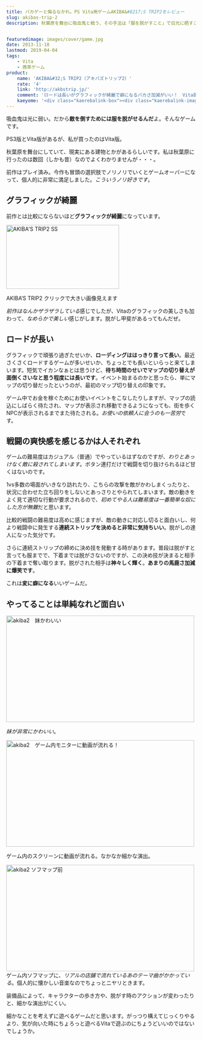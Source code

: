 ```yaml
---
title: バカゲーと侮るなかれ。PS Vita用ゲームAKIBA&#8217;S TRIP2をレビュー
slug: akibas-trip-2
description: 秋葉原を舞台に吸血鬼と戦う、その手法は「服を脱がすこと」で日光に晒すこと。そんなぶっ飛んだ設定なゲームですが、単なるバカゲーと侮ってはいけません。私は前作もプレイ済みですが、前作と比較してグラフィックがとてもきれいになっています。


featuredimage: images/cover/game.jpg
date: 2013-11-18
lastmod: 2019-04-04
tags: 
    - Vita
    - 携帯ゲーム
product:
    name: 'AKIBA&#32;S TRIP2（アキバズトリップ2）'
    rate: '4'
    link: 'http://akbstrip.jp/'
    comment: 'ロードは長いがグラフィックが綺麗で癖になるバカさ加減がいい！　Vita版とPS3版があるので注意。'
    kaeyome: '<div class="kaerebalink-box"><div class="kaerebalink-image"><a href="http://www.amazon.co.jp/exec/obidos/ASIN/B00ES5BI18/illusionspace-22/ref=nosim/" rel="nofollow" target="_blank"><img src="http://ecx.images-amazon.com/images/I/61VtGzlkWOL._SL160_.jpg" style="border: none;" /></a></div><div class="kaerebalink-info"><div class="kaerebalink-name"><a href="http://www.amazon.co.jp/exec/obidos/ASIN/B00ES5BI18/illusionspace-22/ref=nosim/" rel="nofollow" target="_blank">AKIBA&#32;S TRIP 2</a><div class="kaerebalink-powered-date">posted with <a href="http://kaereba.com" rel="nofollow" target="_blank">カエレバ</a></div></div><div class="kaerebalink-detail"> アクワイア 2013-11-07    </div><div class="kaerebalink-link1"><div class="shoplinkamazon"><a href="http://www.amazon.co.jp/gp/search?keywords=AKIBA%27S%20TRIP%202&__mk_ja_JP=%83J%83%5E%83J%83i&tag=illusionspace-22" rel="nofollow" target="_blank" title="アマゾン" >Amazonで購入</a></div><div class="shoplinkrakuten"><a href="http://hb.afl.rakuten.co.jp/hgc/0e95387f.f2aef20d.0e953880.25e412bd/?pc=http%3A%2F%2Fsearch.rakuten.co.jp%2Fsearch%2Fmall%2FAKIBA%2527S%2520TRIP%25202%2F-%2Ff.1-p.1-s.1-sf.0-st.A-v.2%3Fx%3D0%26scid%3Daf_ich_link_urltxt%26m%3Dhttp%3A%2F%2Fm.rakuten.co.jp%2F" rel="nofollow" target="_blank" title="楽天市場" >楽天市場で購入</a></div></div></div><div class="booklink-footer" style="clear: left"></div></div>'
---
```


吸血鬼は光に弱い。だから<strong>敵を倒すためには服を脱がせるんだ</strong>よ。そんなゲームです。

PS3版とVita版があるが、私が買ったのはVita版。

秋葉原を舞台にしていて、現実にある建物とかがあるらしいです。私は秋葉原に行ったのは数回（しかも昔）なのでよくわかりませんが・・・。

前作はプレイ済み。今作も冒頭の選択肢でノリノリでいくとゲームオーバーになって、個人的に非常に満足しました。<em>こういうノリ好きです</em>。


## グラフィックが綺麗


前作とは比較にならないほど<strong>グラフィックが綺麗</strong>になっています。

<div id="attachment_220" style="width: 310px" class="wp-caption alignnone"><a href="https://wantit.gcreate.jp/wp-content/uploads/2013/11/2013-11-08-135342-1.jpg"><img src="https://wantit.gcreate.jp/wp-content/uploads/2013/11/2013-11-08-135342-1-300x170.jpg" alt="AKIBA'S TRIP2 SS" width="300" height="170" class="size-medium wp-image-220" srcset="https://wantit.gcreate.jp/wp-content/uploads/2013/11/2013-11-08-135342-1-300x170.jpg 300w, https://wantit.gcreate.jp/wp-content/uploads/2013/11/2013-11-08-135342-1-500x283.jpg 500w, https://wantit.gcreate.jp/wp-content/uploads/2013/11/2013-11-08-135342-1.jpg 960w" sizes="(max-width: 300px) 100vw, 300px" /></a><p class="wp-caption-text">AKIBA&#8217;S TRIP2 クリックで大きい画像見えます
</div>
<em>前作はなんかザラザラしている</em>感じでしたが、Vitaのグラフィックの美しさも加わって、<em>なめらかで美しい</em>感じがします。脱がし甲斐があるってもんだぜ。


## ロードが長い


グラフィックで頑張り過ぎたせいか、<strong>ローディングははっきり言って長い</strong>。最近さくさくロードするゲームが多いせいか、ちょっとでも長いといらっと来てしまいます。短気でイカンなぁとは思うけど、<strong>待ち時間のせいでマップの切り替えが面倒くさいなと思う程度には長いです</strong>。イベント始まるのかと思ったら、単にマップの切り替だったというのが、最初のマップ切り替えの印象です。

ゲーム中でお金を稼ぐためにお使いイベントをこなしたりしますが、マップの読込にしばらく待たされ、マップが表示され移動できるようになっても、街を歩くNPCが表示されるまでまた待たされる。<em>お使いの依頼人に会うのも一苦労</em>です。


## 戦闘の爽快感を感じるかは人それぞれ


ゲームの難易度はカジュアル（普通）でやっているはずなのですが、<em>わりとあっけなく敵に殺されてしまいます</em>。ボタン連打だけで戦闘を切り抜けられるほど甘くはないのです。

1vs多数の場面がいきなり訪れたり、こちらの攻撃を敵がかわしまくったりと、状況に合わせた立ち回りをしないとあっさりとやられてしまいます。敵の動きをよく見て適切な行動が要求されるので、<em>初めてやる人は難易度は一番簡単な奴にした方が無難</em>だと思います。

比較的戦闘の難易度は高めに感じますが、敵の動きに対応し切ると面白いし、何より戦闘中に発生する<strong>連続ストリップを決めると非常に気持ちいい</strong>。脱がしの達人になった気分です。

さらに連続ストリップの締めに決め技を発動する時があります。普段は脱がすと言っても服までで、下着までは脱がさないのですが、この決め技が決まると相手の下着まで奪い取ります。脱がされた相手は<strong>神々しく輝く</strong>。<strong>あまりの馬鹿さ加減に爆笑です</strong>。

これは<strong>変に癖になる</strong>いいゲームだ。


## やってることは単純なれど面白い


<img src="https://wantit.gcreate.jp/wp-content/uploads/2013/11/2013-11-17-020331.jpg" alt="akiba2　妹かわいい" width="500" height="283" class="size-full wp-image-234" srcset="https://wantit.gcreate.jp/wp-content/uploads/2013/11/2013-11-17-020331.jpg 500w, https://wantit.gcreate.jp/wp-content/uploads/2013/11/2013-11-17-020331-300x169.jpg 300w" sizes="(max-width: 500px) 100vw, 500px" />

<em>妹が非常にかわいい</em>。

<img src="https://wantit.gcreate.jp/wp-content/uploads/2013/11/2013-11-12-011836.jpg" alt="akiba2　ゲーム内モニターに動画が流れる！" width="500" height="283" class="size-full wp-image-233" srcset="https://wantit.gcreate.jp/wp-content/uploads/2013/11/2013-11-12-011836.jpg 500w, https://wantit.gcreate.jp/wp-content/uploads/2013/11/2013-11-12-011836-300x169.jpg 300w" sizes="(max-width: 500px) 100vw, 500px" />

ゲーム内のスクリーンに動画が流れる。なかなか細かな演出。

<img src="https://wantit.gcreate.jp/wp-content/uploads/2013/11/2013-11-11-020843.jpg" alt="akiba2 ソフマップ前" width="500" height="283" class="size-full wp-image-232" srcset="https://wantit.gcreate.jp/wp-content/uploads/2013/11/2013-11-11-020843.jpg 500w, https://wantit.gcreate.jp/wp-content/uploads/2013/11/2013-11-11-020843-300x169.jpg 300w" sizes="(max-width: 500px) 100vw, 500px" />
ゲーム内ソフマップに、<em>リアルの店舗で流れているあのテーマ曲がかかっている</em>。個人的に懐かしい音楽なのでちょっとニヤリときます。

装備品によって、キャラクターの歩き方や、脱がす時のアクションが変わったりと、細かな演出がにくい。

細かなことを考えずに遊べるゲームだと思います。がっつり構えてじっくりやるより、気が向いた時にちょろっと遊べるVitaで遊ぶのにちょうどいいのではないでしょうか。


  